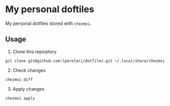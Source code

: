 # My personal doftiles

My personal dotfiles stored with `chezmoi`.

## Usage

1. Clone this repository 

```
git clone git@github.com:lparolari/dotfiles.git ~/.local/share/chezmoi
```

2. Check changes

```
chezmoi diff
```

3. Apply changes

```
chezmoi apply
```


